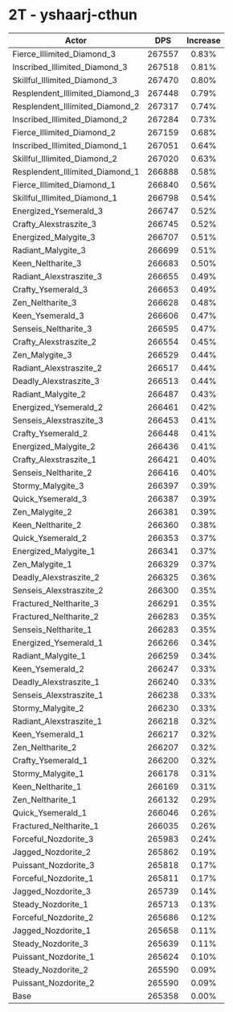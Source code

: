 # 2T - yshaarj-cthun
| Actor | DPS | Increase |
|---|:---:|:---:|
|Fierce_Illimited_Diamond_3|267557|0.83%|
|Inscribed_Illimited_Diamond_3|267518|0.81%|
|Skillful_Illimited_Diamond_3|267470|0.80%|
|Resplendent_Illimited_Diamond_3|267448|0.79%|
|Resplendent_Illimited_Diamond_2|267317|0.74%|
|Inscribed_Illimited_Diamond_2|267284|0.73%|
|Fierce_Illimited_Diamond_2|267159|0.68%|
|Inscribed_Illimited_Diamond_1|267051|0.64%|
|Skillful_Illimited_Diamond_2|267020|0.63%|
|Resplendent_Illimited_Diamond_1|266888|0.58%|
|Fierce_Illimited_Diamond_1|266840|0.56%|
|Skillful_Illimited_Diamond_1|266798|0.54%|
|Energized_Ysemerald_3|266747|0.52%|
|Crafty_Alexstraszite_3|266745|0.52%|
|Energized_Malygite_3|266707|0.51%|
|Radiant_Malygite_3|266699|0.51%|
|Keen_Neltharite_3|266683|0.50%|
|Radiant_Alexstraszite_3|266655|0.49%|
|Crafty_Ysemerald_3|266653|0.49%|
|Zen_Neltharite_3|266628|0.48%|
|Keen_Ysemerald_3|266606|0.47%|
|Senseis_Neltharite_3|266595|0.47%|
|Crafty_Alexstraszite_2|266554|0.45%|
|Zen_Malygite_3|266529|0.44%|
|Radiant_Alexstraszite_2|266517|0.44%|
|Deadly_Alexstraszite_3|266513|0.44%|
|Radiant_Malygite_2|266487|0.43%|
|Energized_Ysemerald_2|266461|0.42%|
|Senseis_Alexstraszite_3|266453|0.41%|
|Crafty_Ysemerald_2|266448|0.41%|
|Energized_Malygite_2|266436|0.41%|
|Crafty_Alexstraszite_1|266421|0.40%|
|Senseis_Neltharite_2|266416|0.40%|
|Stormy_Malygite_3|266397|0.39%|
|Quick_Ysemerald_3|266387|0.39%|
|Zen_Malygite_2|266381|0.39%|
|Keen_Neltharite_2|266360|0.38%|
|Quick_Ysemerald_2|266353|0.37%|
|Energized_Malygite_1|266341|0.37%|
|Zen_Malygite_1|266329|0.37%|
|Deadly_Alexstraszite_2|266325|0.36%|
|Senseis_Alexstraszite_2|266300|0.35%|
|Fractured_Neltharite_3|266291|0.35%|
|Fractured_Neltharite_2|266283|0.35%|
|Senseis_Neltharite_1|266283|0.35%|
|Energized_Ysemerald_1|266266|0.34%|
|Radiant_Malygite_1|266259|0.34%|
|Keen_Ysemerald_2|266247|0.33%|
|Deadly_Alexstraszite_1|266240|0.33%|
|Senseis_Alexstraszite_1|266238|0.33%|
|Stormy_Malygite_2|266230|0.33%|
|Radiant_Alexstraszite_1|266218|0.32%|
|Keen_Ysemerald_1|266217|0.32%|
|Zen_Neltharite_2|266207|0.32%|
|Crafty_Ysemerald_1|266200|0.32%|
|Stormy_Malygite_1|266178|0.31%|
|Keen_Neltharite_1|266169|0.31%|
|Zen_Neltharite_1|266132|0.29%|
|Quick_Ysemerald_1|266046|0.26%|
|Fractured_Neltharite_1|266035|0.26%|
|Forceful_Nozdorite_3|265983|0.24%|
|Jagged_Nozdorite_2|265862|0.19%|
|Puissant_Nozdorite_3|265818|0.17%|
|Forceful_Nozdorite_1|265811|0.17%|
|Jagged_Nozdorite_3|265739|0.14%|
|Steady_Nozdorite_1|265713|0.13%|
|Forceful_Nozdorite_2|265686|0.12%|
|Jagged_Nozdorite_1|265658|0.11%|
|Steady_Nozdorite_3|265639|0.11%|
|Puissant_Nozdorite_1|265624|0.10%|
|Steady_Nozdorite_2|265590|0.09%|
|Puissant_Nozdorite_2|265590|0.09%|
|Base|265358|0.00%|
